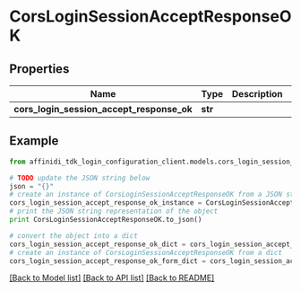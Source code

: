 # CorsLoginSessionAcceptResponseOK

## Properties

| Name                                      | Type    | Description | Notes      |
| ----------------------------------------- | ------- | ----------- | ---------- |
| **cors_login_session_accept_response_ok** | **str** |             | [optional] |

## Example

```python
from affinidi_tdk_login_configuration_client.models.cors_login_session_accept_response_ok import CorsLoginSessionAcceptResponseOK

# TODO update the JSON string below
json = "{}"
# create an instance of CorsLoginSessionAcceptResponseOK from a JSON string
cors_login_session_accept_response_ok_instance = CorsLoginSessionAcceptResponseOK.from_json(json)
# print the JSON string representation of the object
print CorsLoginSessionAcceptResponseOK.to_json()

# convert the object into a dict
cors_login_session_accept_response_ok_dict = cors_login_session_accept_response_ok_instance.to_dict()
# create an instance of CorsLoginSessionAcceptResponseOK from a dict
cors_login_session_accept_response_ok_form_dict = cors_login_session_accept_response_ok.from_dict(cors_login_session_accept_response_ok_dict)
```

[[Back to Model list]](../README.md#documentation-for-models) [[Back to API list]](../README.md#documentation-for-api-endpoints) [[Back to README]](../README.md)

